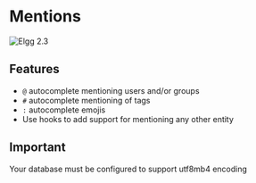 Mentions
========
![Elgg 2.3](https://img.shields.io/badge/Elgg-2.3.x-orange.svg?style=flat-square)

## Features

 * `@` autocomplete mentioning users and/or groups
 * `#` autocomplete mentioning of tags
 * `:` autocomplete emojis
 * Use hooks to add support for mentioning any other entity
 
## Important

Your database must be configured to support utf8mb4 encoding